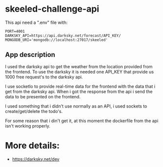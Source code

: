 # skeeled-challenge-api

This api need a ".env" file with:
```
PORT=4001
DARKSKY_API=https://api.darksky.net/forecast/API_KEY/
MONGODB_URI='mongodb://localhost:27017/skeeled'
```

## App description

I used the darksky api to get the weather from the location provided from the frontend. To use the darksky it is needed one API_KEY that provide us 1000 free request's to the darksky api.


I use socketIo to provide real-time data for the frontend with the data that i get from the darksky api. When i got the response from the api i send the data to be presented on the frontend.



I used something that i didn't use normally as an API, i used sockets to create/get/delete the todo's.



For some reason that i din't get it, at this moment the dockerfile from the api isn't working properly.


# More details:

- https://darksky.net/dev